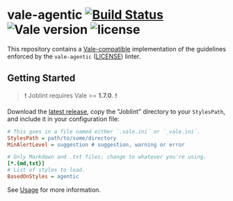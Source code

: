 # vale-agentic [![Build Status](https://img.shields.io/github/actions/workflow/status/HeyItsGilbert/vale-agentic/test.yaml?branch=main)](https://github.com/HeyItsGilbert/vale-agentic/actions/workflows/test.yaml) ![Vale version](https://img.shields.io/badge/vale-%3E%3D%20v1.7.0-blue.svg) ![license](https://img.shields.io/github/license/mashape/apistatus.svg)



This repository contains a [Vale-compatible](https://github.com/errata-ai/vale) implementation of the guidelines enforced by the `vale-agentic` ([LICENSE](https://github.com/HeyItsGilbert/vale-agentic/blob/main/LICENSE)) linter.

## Getting Started

> :exclamation: Joblint requires Vale >= **1.7.0**. :exclamation:

Download the [latest release](https://github.com/errata-ai/Joblint/releases), copy the "Joblint" directory to your `StylesPath`, and include it in your configuration file:

```ini
# This goes in a file named either `.vale.ini` or `_vale.ini`.
StylesPath = path/to/some/directory
MinAlertLevel = suggestion # suggestion, warning or error

# Only Markdown and .txt files; change to whatever you're using.
[*.{md,txt}]
# List of styles to load.
BasedOnStyles = agentic
```

See [Usage](https://github.com/errata-ai/vale/#usage) for more information.
